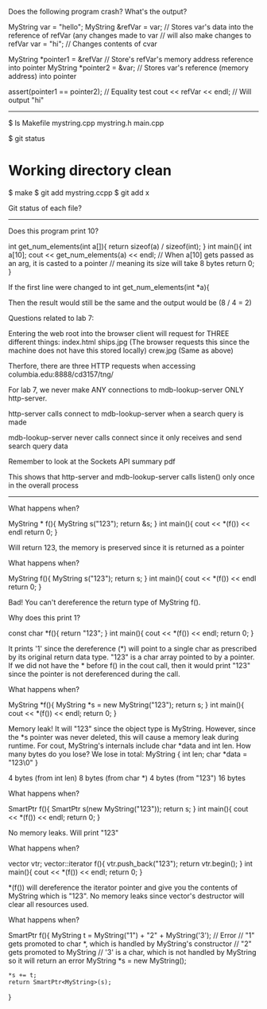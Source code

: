 Does the following program crash? What's the output?

MyString var = "hello";
MyString &refVar = var;			// Stores var's data into the reference of refVar (any changes made to var
									// will also make changes to refVar
var = "hi";						// Changes contents of cvar

MyString *pointer1 = &refVar	// Store's refVar's memory address reference into pointer
MyString *pointer2 = &var;		// Stores var's reference (memory address) into pointer

assert(pointer1 == pointer2);	// Equality test
cout << refVar << endl;			// Will output "hi"

---

$ ls
Makefile mystring.cpp mystring.h main.cpp

$ git status
# Working directory clean
$ make
$ git add mystring.ccpp
$ git add x

Git status of each file?

---

Does this program print 10?

int get_num_elements(int a[]){
	return sizeof(a) / sizeof(int);
}
int main(){
	int a[10];
	cout << get_num_elements(a) << endl;	// When a[10] gets passed as an arg, it is casted to a pointer
												// meaning its size will take 8 bytes
	return 0;
}

If the first line were changed to
int get_num_elements(int *a){

Then the result would still be the same and the output would be (8 / 4 = 2)

Questions related to lab 7:

Entering the web root into the browser client will request for THREE different things:
index.html
ships.jpg (The browser requests this since the machine does not have this stored locally)
crew.jpg (Same as above)

Therfore, there are three HTTP requests when accessing columbia.edu:8888/cd3157/tng/

For lab 7, we never make ANY connections to mdb-lookup-server ONLY http-server. 

http-server calls connect to mdb-lookup-server when a search query is made

mdb-lookup-server never calls connect since it only receives and send search query data

Remember to look at the Sockets API summary pdf

This shows that http-server and mdb-lookup-server calls listen() only once in the overall process

---

What happens when?

MyString * f(){
	MyString s("123");
	return &s;
}
int main(){
	cout << *(f()) << endl
	return 0;
}

Will return 123, the memory is preserved since it is returned as a pointer

What happens when?

MyString f(){
	MyString s("123");
	return s;
}
int main(){
	cout << *(f()) << endl
	return 0;
}

Bad! You can't dereference the return type of MyString f(). 

Why does this print 1?

const char *f(){
	return "123";
}
int main(){
	cout << *(f()) << endl;
	return 0;
}

It prints '1' since the dereference (*) will point to a single char as prescribed by its
original return data type. "123" is a char array pointed to by a pointer. If we did not have
the * before f() in the cout call, then it would print "123" since the pointer is not 
dereferenced during the call.

What happens when?

MyString *f(){
	MyString *s = new MyString("123");
	return s;
}
int main(){
	cout << *(f()) << endl;
	return 0;
}

Memory leak! It will "123" since the object type is MyString. However, since the *s pointer
was never deleted, this will cause a memory leak during runtime. For cout, MyString's internals
include char *data and int len. 
How many bytes do you lose?
We lose in total:
MyString {
	int len;
	char *data = "123\0"
}

4 bytes (from int len)
8 bytes (from char *)
4 bytes (from "123")
16 bytes

What happens when?

SmartPtr<MyString> f(){
	SmartPtr<MyString> s(new MyString("123"));
	return s;
}
int main(){
	cout << *(f()) << endl;
	return 0;
}

No memory leaks. Will print "123"

What happens when?

vector<MyString> vtr;
vector<MyString>::iterator f(){
	vtr.push_back("123");
	return vtr.begin();
}
int main(){
	cout << *(f()) << endl;
	return 0;
}

*(f()) will dereference the iterator pointer and give you the contents of MyString which is
"123". No memory leaks since vector's destructor will clear all resources used.

What happens when?

SmartPtr<MyString> f(){
	MyString t = MyString("1") + "2" + MyString('3'); // Error
	// "1" gets promoted to char *, which is handled by MyString's constructor
	// "2" gets promoted to MyString
	// '3' is a char, which is not handled by MyString so it will return an error
	MyString *s = new MyString();

	*s += t;
	return SmartPtr<MyString>(s);
}



